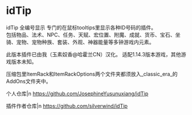 # idTip
idTip 全编号显示
  专门的在鼠标tooltips里显示各种ID号码的插件。  
  包括物品、法术、NPC、任务、天赋、宏位置、附魔、成就、货币、宝石、坐骑、宠物、宠物种族、套装、外观、神器能量等多钟游戏内元素。  
  
  此版本插件已由我（玉素奴香@哈霍兰CN）汉化。 
  适配1.14.3版本游戏，其他游戏版本未知。  
  
  压缩包里ItemRack和ItemRackOptions两个文件夹都须放入_classic_era_的AddOns文件夹中。  
  
  个人仓库|n https://github.com/JosephineYusunuxiang/idTip   
  
  插件作者仓库|n https://github.com/silverwind/idTip  
